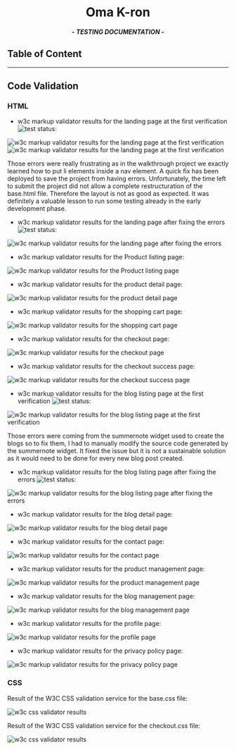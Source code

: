 <div align=center>

# Oma K-ron

***- TESTING DOCUMENTATION -***

</div>

## Table of Content

---

## Code Validation

### HTML

- w3c markup validator results for the landing page at the first verification <img src="https://img.shields.io/static/v1?label=&message=FAIL&color=bb0000&style=plastic" alt="test status">:

![w3c markup validator results for the landing page at the first verification](documentation/landing_page_html_validator_errors_1.png)
![w3c markup validator results for the landing page at the first verification](documentation/landing_page_html_validator_errors_2.png)

Those errors were really frustrating as in the walkthrough project we exactly learned how to put li elements inside a nav element. A quick fix has been deployed to save the project from having errors. Unfortunately, the time left to submit the project did not allow a complete restructuration of the base.html file. Therefore the layout is not as good as expected. It was definitely a valuable lesson to run some testing already in the early development phase.

- w3c markup validator results for the landing page after fixing the errors <img src="https://img.shields.io/static/v1?label=&message=PASS&color=success&style=plastic" alt="test status">:

![w3c markup validator results for the landing page after fixing the errors](documentation/landing_page_html_validator_no-error.png)

- w3c markup validator results for the Product listing page:

![w3c markup validator results for the Product listing page](documentation/.png)

- w3c markup validator results for the product detail page:

![w3c markup validator results for the product detail page](documentation/.png)

- w3c markup validator results for the shopping cart page:

![w3c markup validator results for the shopping cart page](documentation/.png)

- w3c markup validator results for the checkout page:

![w3c markup validator results for the checkout page](documentation/.png)

- w3c markup validator results for the checkout success page:

![w3c markup validator results for the checkout success page](documentation/.png)

- w3c markup validator results for the blog listing page at the first verification <img src="https://img.shields.io/static/v1?label=&message=FAIL&color=bb0000&style=plastic" alt="test status">:

![w3c markup validator results for the blog listing page at the first verification](documentation/blog_listing_page_html_validator_errors.png)

Those errors were coming from the summernote widget used to create the blogs so to fix them, I had to manually modify the source code generated by the summernote widget. It fixed the issue but it is not a sustainable solution as it would need to be done for every new blog post created.

- w3c markup validator results for the blog listing page after fixing the errors <img src="https://img.shields.io/static/v1?label=&message=PASS&color=success&style=plastic" alt="test status">:

![w3c markup validator results for the blog listing page after fixing the errors](documentation/.png)

- w3c markup validator results for the blog detail page:

![w3c markup validator results for the blog detail page](documentation/blog_detail_page_html_validator_no-error.png)

- w3c markup validator results for the contact page:

![w3c markup validator results for the contact page](documentation/contact_page_html_validator_no-error.png)

- w3c markup validator results for the product management page:

![w3c markup validator results for the product management page](documentation/product_management_page_html_validator_no-error.png)

- w3c markup validator results for the blog management page:

![w3c markup validator results for the blog management page](documentation/blog_management_page_html_validator_no-error.png)

- w3c markup validator results for the profile page:

![w3c markup validator results for the profile page](documentation/profile_page_html_validator_no-error.png)

- w3c markup validator results for the privacy policy page:

![w3c markup validator results for the privacy policy page](documentation/privacy_policy_page_html_validator_no-error.png)

### CSS

Result of the W3C CSS validation service for the base.css file:

![w3c css validator results](documentation/results_of_base_css_validator_no-error.png)

Result of the W3C CSS validation service for the checkout.css file:

![w3c css validator results](documentation/results_of_checkout_css_validator_no-error.png)
